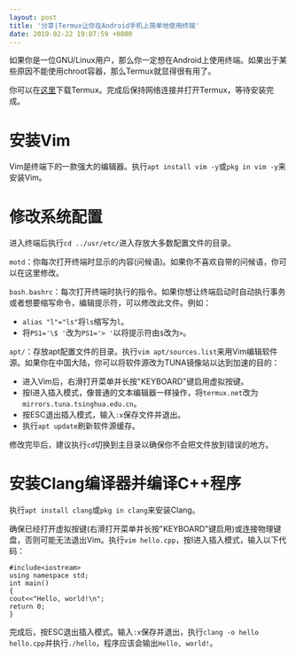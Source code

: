 ```yaml
---
layout: post
title: '分享|Termux让你在Android手机上简单地使用终端'
date: 2019-02-22 19:07:59 +0800
---
```

如果你是一位GNU/Linux用户，那么你一定想在Android上使用终端。如果出于某些原因不能使用chroot容器，那么Termux就显得很有用了。

你可以在[这里](https://f-droid.org/packages/com.termux/)下载Termux。完成后保持网络连接并打开Termux，等待安装完成。

# 安装Vim

Vim是终端下的一款强大的编辑器。执行`apt install vim -y`或`pkg in vim -y`来安装Vim。

# 修改系统配置

进入终端后执行`cd ../usr/etc/`进入存放大多数配置文件的目录。

`motd`：你每次打开终端时显示的内容(问候语)。如果你不喜欢自带的问候语，你可以在这里修改。

`bash.bashrc`：每次打开终端时执行的指令。如果你想让终端启动时自动执行事务或者想要缩写命令，编辑提示符，可以修改此文件。例如：

- `alias "l"="ls"`将`ls`缩写为`l`。
- 将`PS1='\$ '`改为`PS1='> '`以将提示符由`$`改为`>`。

`apt/`：存放apt配置文件的目录。执行`vim apt/sources.list`来用Vim编辑软件源。如果你在中国大陆，你可以将软件源改为TUNA镜像站以达到加速的目的：

- 进入Vim后，右滑打开菜单并长按"KEYBOARD"键启用虚拟按键。
- 按I进入插入模式，像普通的文本编辑器一样操作，将`termux.net`改为`mirrors.tuna.tsinghua.edu.cn`。
- 按ESC退出插入模式，输入`:x`保存文件并退出。
- 执行`apt update`刷新软件源缓存。

修改完毕后，建议执行`cd`切换到主目录以确保你不会把文件放到错误的地方。

# 安装Clang编译器并编译C++程序

执行`apt install clang`或`pkg in clang`来安装Clang。

确保已经打开虚拟按键(右滑打开菜单并长按"KEYBOARD"键启用)或连接物理键盘，否则可能无法退出Vim。执行`vim hello.cpp`，按I进入插入模式，输入以下代码：

```
#include<iostream>
using namespace std;
int main()
{
cout<<"Hello, world!\n";
return 0;
}
```

完成后，按ESC退出插入模式。输入`:x`保存并退出，执行`clang -o hello hello.cpp`并执行`./hello`，程序应该会输出`Hello, world!`。

